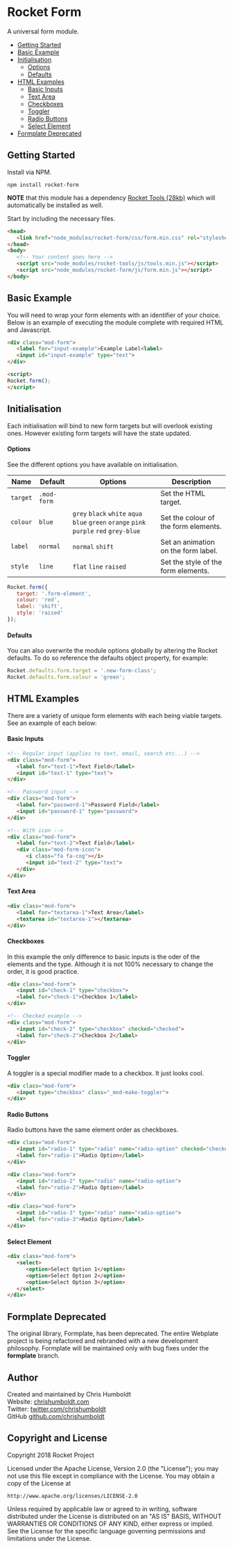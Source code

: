 # Rocket Form
A universal form module.

* [Getting Started](#getting-started)
* [Basic Example](#basic-example)
* [Initialisation](#initialisation)
   * [Options](#options)
   * [Defaults](#defaults)
* [HTML Examples](#html-examples)
   * [Basic Inputs](#basic-inputs)
   * [Text Area](#text-area)
   * [Checkboxes](#checkboxes)
   * [Toggler](#toggler)
   * [Radio Buttons](#radio-buttons)
   * [Select Element](#select-element)
* [Formplate Deprecated](#formplate-deprecated)

## Getting Started
Install via NPM.

```
npm install rocket-form
```

**NOTE** that this module has a dependency [Rocket Tools (28kb)](https://github.com/chrishumboldt/Rocket-Tools) which will automatically be installed as well.

Start by including the necessary files.

```html
<head>
   <link href="node_modules/rocket-form/css/form.min.css" rel="stylesheet" type="text/css">
</head>
<body>
   <!-- Your content goes here -->
   <script src="node_modules/rocket-tools/js/tools.min.js"></script>
   <script src="node_modules/rocket-form/js/form.min.js"></script>
</body>
```

## Basic Example
You will need to wrap your form elements with an identifier of your choice. Below is an example of executing the module complete with required HTML and Javascript.

```html
<div class="mod-form">
   <label for="input-example">Example Label<label>
   <input id="input-example" type="text">
</div>

<script>
Rocket.form();
</script>
```

## Initialisation
Each initialisation will bind to new form targets but will overlook existing ones. However existing form targets will have the state updated.

#### Options
See the different options you have available on initialisation.

Name | Default | Options | Description
---- | ---- | ---- | ----
`target` | `.mod-form` | | Set the HTML target.
`colour` | `blue` | `grey` `black` `white` `aqua` `blue` `green` `orange` `pink` `purple` `red` `grey-blue` | Set the colour of the form elements.
`label` | `normal` | `normal` `shift` | Set an animation on the form label.
`style` | `line` | `flat` `line` `raised` | Set the style of the form elements.

```javascript
Rocket.form({
   target: '.form-element',
   colour: 'red',
   label: 'shift',
   style: 'raised'
});
```

#### Defaults
You can also overwrite the module options globally by altering the Rocket defaults. To do so reference the defaults object property, for example:

```javascript
Rocket.defaults.form.target = '.new-form-class';
Rocket.defaults.form.colour = 'green';
```

## HTML Examples
There are a variety of unique form elements with each being viable targets.  See an example of each below:

#### Basic Inputs
```html
<!-- Regular input (applies to text, email, search etc...) -->
<div class="mod-form">
   <label for="text-1">Text Field</label>
   <input id="text-1" type="text">
</div>

<!-- Password input -->
<div class="mod-form">
   <label for="password-1">Password Field</label>
   <input id="password-1" type="password">
</div>

<!-- With icon -->
<div class="mod-form">
   <label for="text-2">Text Field</label>
   <div class="mod-form-icon">
      <i class="fa fa-cog"></i>
      <input id="text-2" type="text">
   </div>
</div>
```

#### Text Area
```html
<div class="mod-form">
   <label for="textarea-1">Text Area</label>
   <textarea id="textarea-1"></textarea>
</div>
```

#### Checkboxes
In this example the only difference to basic inputs is the oder of the elements and the type. Although it is not 100% necessary to change the order, it is good practice.

```html
<div class="mod-form">
   <input id="check-1" type="checkbox">
   <label for="check-1">Checkbox 1</label>
</div>

<!-- Checked example -->
<div class="mod-form">
   <input id="check-2" type="checkbox" checked="checked">
   <label for="check-2">Checkbox 2</label>
</div>
```

#### Toggler
A toggler is a special modifier made to a checkbox. It just looks cool.

```html
<div class="mod-form">
   <input type="checkbox" class="_mod-make-toggler">
</div>
```

#### Radio Buttons
Radio buttons have the same element order as checkboxes.

```html
<div class="mod-form">
   <input id="radio-1" type="radio" name="radio-option" checked="checked">
   <label for="radio-1">Radio Option</label>
</div>

<div class="mod-form">
   <input id="radio-2" type="radio" name="radio-option">
   <label for="radio-2">Radio Option</label>
</div>

<div class="mod-form">
   <input id="radio-3" type="radio" name="radio-option">
   <label for="radio-3">Radio Option</label>
</div>
```

#### Select Element

```html
<div class="mod-form">
   <select>
      <option>Select Option 1</option>
      <option>Select Option 2</option>
      <option>Select Option 3</option>
   </select>
</div>
```

## Formplate Deprecated
The original library, Formplate, has been deprecated. The entire Webplate project is being refactored and rebranded with a new development philosophy. Formplate will be maintained only with bug fixes under the **formplate** branch.

## Author
Created and maintained by Chris Humboldt<br>
Website: <a href="http://chrishumboldt.com/">chrishumboldt.com</a><br>
Twitter: <a href="https://twitter.com/chrishumboldt">twitter.com/chrishumboldt</a><br>
GitHub <a href="https://github.com/chrishumboldt">github.com/chrishumboldt</a><br>

## Copyright and License
Copyright 2018 Rocket Project

Licensed under the Apache License, Version 2.0 (the "License");
you may not use this file except in compliance with the License.
You may obtain a copy of the License at

    http://www.apache.org/licenses/LICENSE-2.0

Unless required by applicable law or agreed to in writing, software
distributed under the License is distributed on an "AS IS" BASIS,
WITHOUT WARRANTIES OR CONDITIONS OF ANY KIND, either express or implied.
See the License for the specific language governing permissions and
limitations under the License.
